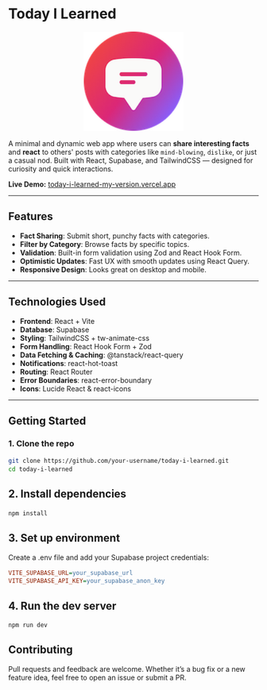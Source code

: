 # Today I Learned

<p align="center">
  <img src="./public/images/logo.png" alt="Today I Learned Logo" width="200" />
</p>

A minimal and dynamic web app where users can **share interesting facts** and **react** to others' posts with categories like `mind-blowing`, `dislike`, or just a casual nod. Built with React, Supabase, and TailwindCSS — designed for curiosity and quick interactions.

**Live Demo:** [today-i-learned-my-version.vercel.app](https://today-i-learned-my-version.vercel.app)

---

## Features

- **Fact Sharing**: Submit short, punchy facts with categories.
- **Filter by Category**: Browse facts by specific topics.
- **Validation**: Built-in form validation using Zod and React Hook Form.
- **Optimistic Updates**: Fast UX with smooth updates using React Query.
- **Responsive Design**: Looks great on desktop and mobile.

---

## Technologies Used

- **Frontend**: React + Vite
- **Database**: Supabase
- **Styling**: TailwindCSS + tw-animate-css
- **Form Handling**: React Hook Form + Zod
- **Data Fetching & Caching**: @tanstack/react-query
- **Notifications**: react-hot-toast
- **Routing**: React Router
- **Error Boundaries**: react-error-boundary
- **Icons**: Lucide React & react-icons

---

## Getting Started

### 1. Clone the repo

```bash
git clone https://github.com/your-username/today-i-learned.git
cd today-i-learned
```

## 2. Install dependencies

```bash
npm install
```

## 3. Set up environment
Create a .env file and add your Supabase project credentials:

```ini
VITE_SUPABASE_URL=your_supabase_url
VITE_SUPABASE_API_KEY=your_supabase_anon_key
```

## 4. Run the dev server

```bash
npm run dev
```

## Contributing
Pull requests and feedback are welcome. Whether it’s a bug fix or a new feature idea, feel free to open an issue or submit a PR.


